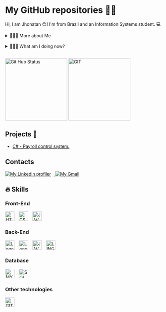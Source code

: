 # My GitHub repositories 👋🏼

Hi, I am Jhonatan 😊! I'm from Brazil and an Information Systems student. 💻

<details>
    <summary>🙋🏼‍♂️ More about Me</summary>
    
- 👨🏼‍🎓 I'm 26 years old, graduated in Systems Analysis and Development, and currently pursuing a Bachelor's degree in Information Systems (3rd semester)

- 💼 I'm looking for an internship opportunity in the technology field, with a focus on development.

- 👨🏼‍💻 Back-End Developer

- 👨🏼‍💻 Desktop Developer

</details>

<br>

<details>
    <summary>🙇🏼‍♂️ What am I doing now?</summary>

* 📘 Studying object-oriented programming and APIs with C#

* 📘 Studying Python.
</details>

<br>
<p align = "left">
    <img
        alt = "Git Hub Status"
        height = 200
        src="https://github-readme-stats.vercel.app/api?username=JhontanRd&show_icons=true&theme=highcontrast&include_all_commits=true&"
    />
    <img
        alt = "GIT"
        height = 200
        style = "padding-right: 10px;"
        src="https://github-readme-stats.vercel.app/api/top-langs/?username=JhontanRd&theme=highcontrast&layout=compact&custom_title=Technologies&langs_count=7"
    />
</p>

## Projects 🔗

* [C# - Payroll control system.](https://github.com/JhontanRd/PersonalDynamicPIM)



## Contacts

<p>
    <a href= "https://www.linkedin.com/in/jhonatanrodriguesol/">
        <img
            title = "My LinkedIn profiler"
            style = "padding-right: 10px;"
            src = "https://img.shields.io/badge/linkedin-%230077B5.svg?style=for-the-badge&logo=linkedin&logoColor=white"
        />
    </a>
    <a href= "mailto:jhon.devbr@gmail.com">
        <img
            title = "My Gmail"
            src = "https://img.shields.io/badge/Gmail-D14836?style=for-the-badge&logo=gmail&logoColor=white"
        />
    </a>
</p>


## 🔥 Skills

### Front-End 
<p align= "letf">
    <img 
        alt = "HTML"
        title = "HTML"
        width = 30
        style = "padding-right: 10px;"
        src="https://cdn.jsdelivr.net/gh/devicons/devicon@latest/icons/html5/html5-original.svg"
    />
    <img 
        alt = "CSS"
        title = "CSS"
        width = 30
        style = "padding-right: 10px;"
        src="https://cdn.jsdelivr.net/gh/devicons/devicon@latest/icons/css3/css3-original.svg"
    />
    <img 
        alt = "JAVASCRIPT"
        title = "JAVASCRIPT"
        width = 30
        style = "padding-right: 10px;"
        src="https://cdn.jsdelivr.net/gh/devicons/devicon@latest/icons/javascript/javascript-original.svg" 
    />
</P align = "left">

### Back-End
<p>
    <img 
        alt = "Logo C#"
        title = "C#"
        width = 30
        style = "padding-right: 10px;"
        src="https://cdn.jsdelivr.net/gh/devicons/devicon@latest/icons/csharp/csharp-original.svg"
    />
    <img 
        alt = "Logo Python"
        title = "PYTHON"
        width = 30
        style = "padding-right: 10px;"
        src="https://cdn.jsdelivr.net/gh/devicons/devicon@latest/icons/python/python-original.svg" 
    />
    <img 
        alt = "JAVA"
        title = "JAVA"
        width = 30
        style = "padding-right: 10px;"
        src="https://cdn.jsdelivr.net/gh/devicons/devicon@latest/icons/java/java-original.svg"
    />
    <img 
        alt = "LINGUAGEM C"
        title = "LINGUAGEM C"
        width = 30
        style = "padding-right: 10px;"
        src="https://cdn.jsdelivr.net/gh/devicons/devicon@latest/icons/c/c-original.svg"
    />    
</p>

### Database
<p align = "left">
    <img 
        alt = "MY SQL"
        title = "MY SQL"
        width = 30
        style = "padding-right: 10px;"
        src="https://cdn.jsdelivr.net/gh/devicons/devicon@latest/icons/mysql/mysql-original.svg"
    />
    <img 
        alt = "SQL SERVER"
        title = "SQL SERVER"
        width = 30
        style = "padding-right: 10px;"
        src="https://cdn.jsdelivr.net/gh/devicons/devicon@latest/icons/microsoftsqlserver/microsoftsqlserver-original.svg"
    /> 
</p>

### Other technologies
<p>
    <img 
        alt = "GIT"
        title = "GIT"
        width = 30
        style = "padding-right: 10px;"
        src="https://cdn.jsdelivr.net/gh/devicons/devicon@latest/icons/git/git-original.svg"
    />
</p>
